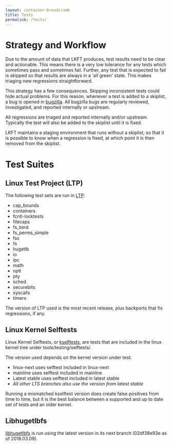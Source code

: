 ```yaml
---
layout: container-breadcrumb
title: Tests
permalink: /tests/
---
```


# Strategy and Workflow

Due to the amount of data that LKFT produces, test results need to be clear and
actionable. This means there is a very low tolerance for any tests which
sometimes pass and sometimes fail. Further, any test that is expected to fail
is skipped so that results are always in a 'all green' state. This makes
triaging new regressions straightforward.

This strategy has a few consequences. Skipping inconsistent tests could hide
actual problems. For this reason, whenever a test is added to a skiplist, a bug
is opened in
[bugzilla](https://bugs.linaro.org/buglist.cgi?bug_status=__open__&list_id=17922&order=Importance&product=Kernel%20Functional%20Testing&query_format=specific).
All bugzilla bugs are regularly reviewed, investigated, and reported internally
or upstream.

All regressions are triaged and reported internally and/or upstream. Typically
the test will also be added to the skiplist until it is fixed.

LKFT maintains a staging environment that runs without a skiplist, so that it
is possible to know when a regression is fixed, at which point it is then
removed from the skiplist.

# Test Suites

## Linux Test Project (LTP)

The following test sets are run in
[LTP](https://github.com/linux-test-project/ltp):

- cap_bounds
- containers
- fcntl-locktests
- filecaps
- fs_bind
- fs_perms_simple
- fsx
- fs
- hugetlb
- io
- ipc
- math
- nptl
- pty
- sched
- securebits
- syscalls
- timers

The version of LTP used is the most recent release, plus backports that fix
regressions, if any.

## Linux Kernel Selftests

Linux Kernel Selftests, or
[kselftests](https://www.kernel.org/doc/Documentation/kselftest.txt), are tests
that are included in the linux kernel tree under tools/testing/selftests/.

The version used depends on the kernel version under test:
- linux-next uses selftest included in linux-next
- mainline uses selftest included in mainline
- Latest stable uses selftest included in latest stable
- *All other LTS branches also use the version from latest stable*

Running a mismatched kselftest version does create false positives from time to
time, but it is the best balance between a supported and up to date set of
tests and an older kernel.

## Libhugetlbfs

[libhugetlbfs](https://github.com/libhugetlbfs/libhugetlbfs) is run using the
latest version in its next branch (02df38e93e as of 2018.03.09).
